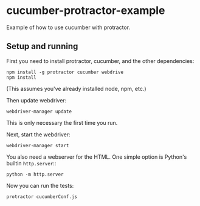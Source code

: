 # cucumber-protractor-example
Example of how to use cucumber with protractor.

## Setup and running

First you need to install protractor, cucumber, and the other dependencies:

```
npm install -g protractor cucumber webdrive
npm install 
```

(This assumes you've already installed node, npm, etc.)

Then update webdriver:

```
webdriver-manager update
```

This is only necessary the first time you run.

Next, start the webdriver:

```
webdriver-manager start
```

You also need a webserver for the HTML. One simple option is Python's
builtin `http.server`::

```
python -m http.server
```

Now you can run the tests:

```
protractor cucumberConf.js
```
